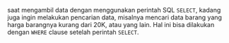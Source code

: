 saat mengambil data dengan menggunakan perintah SQL `SELECT`, kadang juga ingin melakukan pencarian data, misalnya mencari data barang yang harga barangnya kurang dari 20K, atau yang lain.
Hal ini bisa dilakukan dengan `WHERE` clause setelah perintah `SELECT`.
